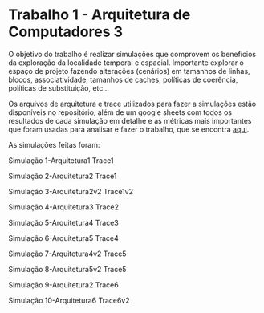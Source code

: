 
# Trabalho 1 - Arquitetura de Computadores 3

O objetivo do trabalho é realizar simulações que comprovem os benefícios da exploração da localidade temporal e espacial. Importante explorar o espaço de projeto fazendo alterações (cenários) em tamanhos de linhas, blocos, associatividade, tamanhos de caches, políticas de coerência, políticas de substituição, etc...

Os arquivos de arquitetura e trace utilizados para fazer a simulações estão disponíveis no repositório, além de um google sheets com todos os resultados de cada simulação em detalhe e as métricas mais importantes que foram usadas para analisar e fazer o trabalho, que se encontra [aqui](https://docs.google.com/spreadsheets/d/1F1hkm4D1oxhEgISpn4oip0ueFISjYTXufqViSWmLXSs/edit#gid=296334925).

As simulações feitas foram:

Simulação 1-Arquitetura1	Trace1

Simulação 2-Arquitetura2	Trace1

Simulação 3-Arquitetura2v2	Trace1v2

Simulação 4-Arquitetura3	Trace2		

Simulação 5-Arquitetura4	Trace3

Simulação 6-Arquitetura5	Trace4	

Simulação 7-Arquitetura4v2	Trace5	

Simulação 8-Arquitetura5v2	Trace5	

Simulação 9-Arquitetura2	Trace6

Simulação 10-Arquitetura6	Trace6v2